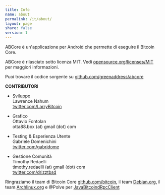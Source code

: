 ```yaml
---
title: Info
name: about
permalink: /it/about/
layout: page
share: false
version: 1
---
```


ABCore è un'applicazione per Android che permette di eseguire il Bitcoin Core.

ABCore è rilasciato sotto licenza MIT. Vedi [opensource.org/licenses/MIT](https://opensource.org/licenses/MIT) per maggiori informazioni.

Puoi trovare il codice sorgente su [github.com/greenaddress/abcore](https://github.com/greenaddress/abcore)

<strong>CONTRIBUTORI</strong>

- Sviluppo<br/>
Lawrence Nahum<br/>
[twitter.com/LarryBitcoin](https://twitter.com/LarryBitcoin)

- Grafico<br/>
Ottavio Fontolan<br/>
otta88.box (at) gmail (dot) com

- Testing & Esperienza Utente<br/>
Gabriele Domenichini<br/>
[twitter.com/gabridome](https://twitter.com/gabridome)

- Gestione Comunità<br/>
Timothy Redaelli<br/>
timothy.redaelli (at) gmail (dot) com<br/>
[twitter.com/drizztbsd](https://twitter.com/drizztbsd)

Ringraziamo il team di Bitcoin Core [github.com/bitcoin](https://github.com/bitcoin), il team [Debian.org](https://debian.org), il team [Archlinux.org](https://www.archlinux.org/) e @Polve per [JavaBitcoindRpcClient](https://github.com/Polve/JavaBitcoindRpcClient)

